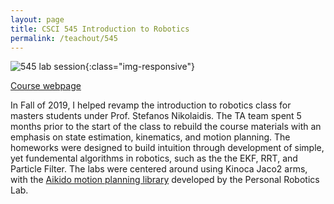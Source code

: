 ```yaml
---
layout: page
title: CSCI 545 Introduction to Robotics
permalink: /teachout/545
---
```


![545 lab session](/assets/images/545_lab.png){:class="img-responsive"}

[Course webpage](http://www.stefanosnikolaidis.net/robotics.html)

In Fall of 2019, I helped revamp the introduction to robotics class for masters students under Prof. Stefanos Nikolaidis. The TA team spent 5 months prior to the start of the class to rebuild the course materials with an emphasis on state estimation, kinematics, and motion planning. The homeworks were designed to build intuition through development of simple, yet fundemental algorithms in robotics, such as the the EKF, RRT, and Particle Filter. The labs were centered around using Kinoca Jaco2 arms, with the [Aikido motion planning library](https://github.com/personalrobotics/aikido) developed by the Personal Robotics Lab.
